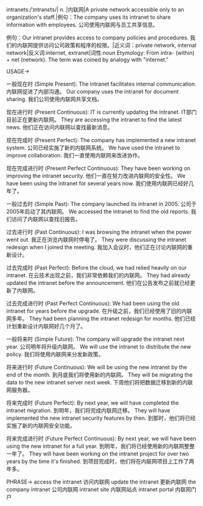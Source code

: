 intranets:/ˈɪntrənɛts/| n. |内联网|A private network accessible only to an organization's staff.|例句：The company uses its intranet to share information with employees.  公司使用内联网与员工共享信息。

例句：Our intranet provides access to company policies and procedures. 我们的内联网提供访问公司政策和程序的权限。|近义词：private network, internal network|反义词:internet, extranet|词性:noun
Etymology:  From intra- (within) + net (network).  The term was coined by analogy with "internet."


USAGE->

一般现在时 (Simple Present):
The intranet facilitates internal communication. 内联网促进了内部沟通。
Our company uses the intranet for document sharing. 我们公司使用内联网共享文档。

现在进行时 (Present Continuous):
IT is currently updating the intranet. IT部门目前正在更新内联网。
They are accessing the intranet to find the latest news. 他们正在访问内联网以查找最新消息。

现在完成时 (Present Perfect):
The company has implemented a new intranet system. 公司已经实施了新的内联网系统。
We have used the intranet to improve collaboration. 我们一直使用内联网来改进协作。

现在完成进行时 (Present Perfect Continuous):
They have been working on improving the intranet security. 他们一直在努力改进内联网的安全性。
We have been using the intranet for several years now. 我们使用内联网已经好几年了。

一般过去时 (Simple Past):
The company launched its intranet in 2005. 公司于2005年启动了其内联网。
We accessed the intranet to find the old reports. 我们访问了内联网以查找旧报告。

过去进行时 (Past Continuous):
I was browsing the intranet when the power went out.  我正在浏览内联网时停电了。
They were discussing the intranet redesign when I joined the meeting. 我加入会议时，他们正在讨论内联网的重新设计。

过去完成时 (Past Perfect):
Before the cloud, we had relied heavily on our intranet.  在云技术出现之前，我们非常依赖我们的内联网。
They had already updated the intranet before the announcement.  他们在公告发布之前就已经更新了内联网。

过去完成进行时 (Past Perfect Continuous):
We had been using the old intranet for years before the upgrade. 在升级之前，我们已经使用了旧的内联网多年。
They had been planning the intranet redesign for months.  他们已经计划重新设计内联网好几个月了。

一般将来时 (Simple Future):
The company will upgrade the intranet next year. 公司明年将升级内联网。
We will use the intranet to distribute the new policy. 我们将使用内联网来分发新政策。

将来进行时 (Future Continuous):
We will be using the new intranet by the end of the month.  到月底我们将使用新的内联网。
They will be migrating the data to the new intranet server next week.  下周他们将把数据迁移到新的内联网服务器。

将来完成时 (Future Perfect):
By next year, we will have completed the intranet migration. 到明年，我们将完成内联网迁移。
They will have implemented the new intranet security features by then. 到那时，他们将已经实施了新的内联网安全功能。

将来完成进行时 (Future Perfect Continuous):
By next year, we will have been using the new intranet for a full year. 到明年，我们将已经使用新的内联网整整一年了。
They will have been working on the intranet project for over two years by the time it's finished. 到项目完成时，他们将在内联网项目上工作了两年多。



PHRASE->
access the intranet  访问内联网
update the intranet  更新内联网
the company intranet  公司内联网
intranet site  内联网站点
intranet portal  内联网门户
